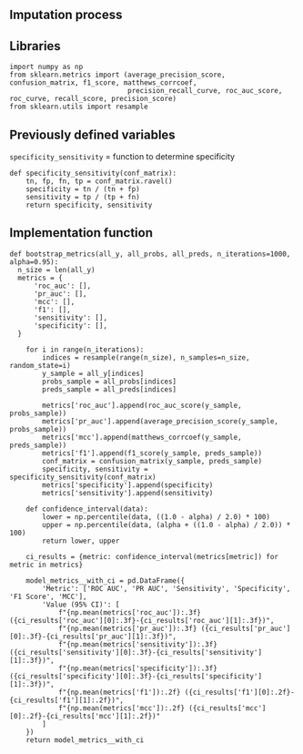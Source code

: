 ## **Imputation process**

## **Libraries**
    import numpy as np
    from sklearn.metrics import (average_precision_score, confusion_matrix, f1_score, matthews_corrcoef, 
                                 precision_recall_curve, roc_auc_score, roc_curve, recall_score, precision_score)
    from sklearn.utils import resample

## **Previously defined variables**
 `specificity_sensitivity` = function to determine specificity
 
    def specificity_sensitivity(conf_matrix):
        tn, fp, fn, tp = conf_matrix.ravel()
        specificity = tn / (tn + fp)
        sensitivity = tp / (tp + fn)
        return specificity, sensitivity
  
 ## **Implementation function**

    def bootstrap_metrics(all_y, all_probs, all_preds, n_iterations=1000, alpha=0.95):
      n_size = len(all_y)
      metrics = {
          'roc_auc': [],
          'pr_auc': [],
          'mcc': [],
          'f1': [],
          'sensitivity': [],
          'specificity': [],
      }

        for i in range(n_iterations):
            indices = resample(range(n_size), n_samples=n_size, random_state=i)
            y_sample = all_y[indices]
            probs_sample = all_probs[indices]
            preds_sample = all_preds[indices]

            metrics['roc_auc'].append(roc_auc_score(y_sample, probs_sample))
            metrics['pr_auc'].append(average_precision_score(y_sample, probs_sample))
            metrics['mcc'].append(matthews_corrcoef(y_sample, preds_sample))
            metrics['f1'].append(f1_score(y_sample, preds_sample))
            conf_matrix = confusion_matrix(y_sample, preds_sample)
            specificity, sensitivity = specificity_sensitivity(conf_matrix)
            metrics['specificity'].append(specificity)
            metrics['sensitivity'].append(sensitivity)

        def confidence_interval(data):
            lower = np.percentile(data, ((1.0 - alpha) / 2.0) * 100)
            upper = np.percentile(data, (alpha + ((1.0 - alpha) / 2.0)) * 100)
            return lower, upper

        ci_results = {metric: confidence_interval(metrics[metric]) for metric in metrics}
    
        model_metrics__with_ci = pd.DataFrame({
            'Metric': ['ROC AUC', 'PR AUC', 'Sensitivity', 'Specificity', 'F1 Score', 'MCC'],
            'Value (95% CI)': [
                f"{np.mean(metrics['roc_auc']):.3f} ({ci_results['roc_auc'][0]:.3f}-{ci_results['roc_auc'][1]:.3f})",
                f"{np.mean(metrics['pr_auc']):.3f} ({ci_results['pr_auc'][0]:.3f}-{ci_results['pr_auc'][1]:.3f})",
                f"{np.mean(metrics['sensitivity']):.3f} ({ci_results['sensitivity'][0]:.3f}-{ci_results['sensitivity'][1]:.3f})",
                f"{np.mean(metrics['specificity']):.3f} ({ci_results['specificity'][0]:.3f}-{ci_results['specificity'][1]:.3f})",
                f"{np.mean(metrics['f1']):.2f} ({ci_results['f1'][0]:.2f}-{ci_results['f1'][1]:.2f})",
                f"{np.mean(metrics['mcc']):.2f} ({ci_results['mcc'][0]:.2f}-{ci_results['mcc'][1]:.2f})"
            ]
        })
        return model_metrics__with_ci

